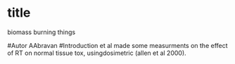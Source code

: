 # title
biomass burning things

#Autor
AAbravan
 #Introduction
et al made some measurments on the effect of RT on normal tissue tox, usingdosimetric  (allen et al 2000).


